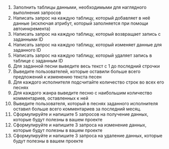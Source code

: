 1. Заполнить таблицы данными, необходимыми для наглядного выполнения запросов
2. Написать запрос на каждую таблицу, который добавляет в неё данные (исключая атрибут, который заполняется при помощи автоинкремента)
3. Написать запрос на каждую таблицу, который возвращает запись с заданными ID
4. Написать запрос на каждую таблицу, который изменяет данные для заданного ID
5. Написать запрос на каждую таблицу, который удаляет запись в таблице с заданным ID
6. Для заданной песни выведите весь текст с 1 до последний строчки
7. Выведите пользователей, которые оставили больше всего предложений к изменению текста песен
8. Для каждого исполнителя подсчитайте количество строк во всех его песнях
9. Для каждого жанра выведите песню с наибольшим количество комментариев, оставленных к ней
10. Выведите пользователя, который в песнях заданного исполнителя оставил больше всего комментариев за последний месяц.
11. Сформулируйте и напишите 5 запросов на получение данных, которые будут полезны в вашем проекте
12. Сформулируйте и напишите 3 запроса на изменение данных, которые будут полезны в вашем проекте
13. Сформулируйте и напишите 3 запроса на удаление данных, которые будут полезны в вашем проекте
